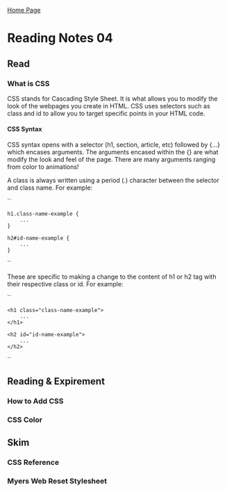 [Home Page](https://devaoc.github.io/reading-notes/)

# Reading Notes 04

## Read

### What is CSS

CSS stands for Cascading Style Sheet. It is what allows you to modify the look of the webpages you create in HTML. CSS uses selectors such as class and id to allow you to target specific points in your HTML code.

#### CSS Syntax

CSS syntax opens with a selector (h1, section, article, etc) followed by {...} which encases arguments. The arguments encased within the {} are what modify the look and feel of the page. There are many arguments ranging from color to animations!

A class is always written using a period (.) character between the selector and class name. For example:

``

    h1.class-name-example {
        ...
    }

    h2#id-name-example {
        ...
    }

``

These are specific to making a change to the content of h1 or h2 tag with their respective class or id. For example:

``

    <h1 class="class-name-example">
        ...
    </h1>

    <h2 id="id-name-example">
        ...
    </h2>

``

## Reading & Expirement

### How to Add CSS

### CSS Color

## Skim

### CSS Reference

### Myers Web Reset Stylesheet
